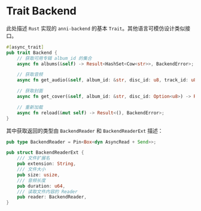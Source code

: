 # Trait Backend

此处描述 `Rust` 实现的 `anni-backend` 的基本 `Trait`。其他语言可模仿设计类似接口。

```rust
#[async_trait]
pub trait Backend {
    // 获取可用专辑 album_id 的集合
    async fn albums(&self) -> Result<HashSet<Cow<str>>, BackendError>;

    // 获取音频
    async fn get_audio(&self, album_id: &str, disc_id: u8, track_id: u8) -> Result<BackendReaderExt, BackendError>;

    // 获取封面
    async fn get_cover(&self, album_id: &str, disc_id: Option<u8>) -> Result<BackendReader, BackendError>;

    // 重新加载
    async fn reload(&mut self) -> Result<(), BackendError>;
}
```

其中获取返回的类型由 `BackendReader` 和 `BackendReaderExt` 描述：

```rust
pub type BackendReader = Pin<Box<dyn AsyncRead + Send>>;

pub struct BackendReaderExt {
    /// 文件扩展名
    pub extension: String,
    /// 文件大小
    pub size: usize,
    /// 音频长度
    pub duration: u64,
    /// 读取文件内容的 Reader
    pub reader: BackendReader,
}
```